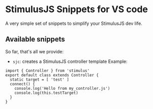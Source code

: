 # StimulusJS Snippets for VS code
A very simple set of snippets to simplify your StimulusJS dev life.

## Available snippets
So far, that's all we provide:

- `sjc`: creates a StimulusJS controller template
Example:
```
import { Controller } from 'stimulus'
export default class extends Controller {
  static target = [ 'test' ]
  connect() {
    console.log('Hello from my_controller.js')
    console.log(this.testTarget)
  }
}
```